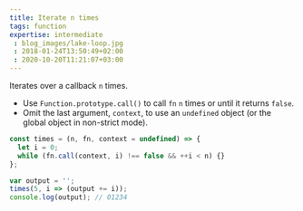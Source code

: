 ```yaml
---
title: Iterate n times
tags: function
expertise: intermediate
 : blog_images/lake-loop.jpg
 : 2018-01-24T13:50:49+02:00
 : 2020-10-20T11:21:07+03:00
---
```


Iterates over a callback `n` times.

- Use `Function.prototype.call()` to call `fn` `n` times or until it returns `false`.
- Omit the last argument, `context`, to use an `undefined` object (or the global object in non-strict mode).

```js
const times = (n, fn, context = undefined) => {
  let i = 0;
  while (fn.call(context, i) !== false && ++i < n) {}
};
```

```js
var output = '';
times(5, i => (output += i));
console.log(output); // 01234
```
